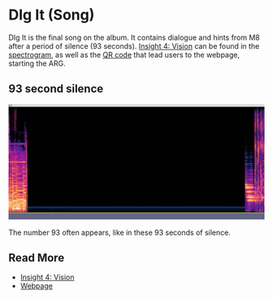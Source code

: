 # DIg It (Song)

DIg It is the final song on the album. It contains dialogue and hints from M8 after a 
period of silence (93 seconds). [Insight 4: Vision](../lore/insight4-vision) can be found 
in the [spectrogram](spectrograms), as well as the [QR code](../webpage#qr-code) that lead 
users to the webpage, starting the ARG.

## 93 second silence

![img.png](../../Resources/songs/silence93.png)

The number 93 often appears, like in these 93 seconds of silence.

## Read More

- [Insight 4: Vision](../lore/insight4-vision)
- [Webpage](../webpage)